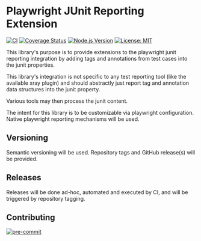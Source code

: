 # Playwright JUnit Reporting Extension

[![CI](https://github.com/RedHatQE/playwright-junit-reporter/actions/workflows/ci.yml/badge.svg?branch=main)](https://github.com/RedHatQE/playwright-junit-reporter/actions/workflows/ci.yml)
[![Coverage Status](https://img.shields.io/codecov/c/github/RedHatQE/playwright-junit-reporter/main.svg)](https://codecov.io/gh/RedHatQE/playwright-junit-reporter)
[![Node.js Version](https://img.shields.io/node/v/playwright-junit-reporter.svg)](https://nodejs.org/)
[![License: MIT](https://img.shields.io/badge/License-MIT-yellow.svg)](https://opensource.org/licenses/MIT)

This library's purpose is to provide extensions to the playwright junit reporting integration by adding tags and annotations from test cases into the junit properties.

This library's integration is not specific to any test reporting tool (like the available xray plugin) and should abstractly just report tag and annotation data structures into the junit property.

Various tools may then process the junit content.

The intent for this library is to be customizable via playwright configuration. Native playwright reporting mechanisms will be used.

## Versioning

Semantic versioning will be used. Repository tags and GitHub release(s) will be provided.

## Releases

Releases will be done ad-hoc, automated and executed by CI, and will be triggered by repository tagging.

## Contributing

[![pre-commit](https://img.shields.io/badge/pre--commit-enabled-brightgreen?logo=pre-commit)](https://github.com/pre-commit/pre-commit)
